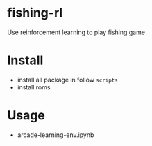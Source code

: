 # fishing-rl
Use reinforcement learning to play fishing game

# Install
+ install all package in follow `scripts`
+ install roms

# Usage
+ arcade-learning-env.ipynb